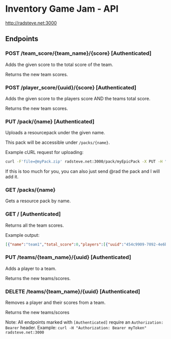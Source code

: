 # Inventory Game Jam - API

<http://radsteve.net:3000>

## Endpoints

### POST /team_score/{team_name}/{score} [Authenticated]

Adds the given score to the total score of the team.

Returns the new team scores.

### POST /player_score/{uuid}/{score} [Authenticated]

Adds the given score to the players score AND the teams total score.

Returns the new team scores.

### PUT /pack/{name} [Authenticated]

Uploads a resourcepack under the given name.

This pack will be accessible under `/packs/{name}`.

Example cURL request for uploading:

```sh
curl -F'file=@myPack.zip' radsteve.net:3000/pack/myEpicPack -X PUT -H "Authorization: Bearer myEpicToken"
```

If this is too much for you, you can also just send @rad the pack and I will add it.

### GET /packs/{name}

Gets a resource pack by name.

### GET / [Authenticated]

Returns all the team scores.

Example output:

```json
[{"name":"team1","total_score":0,"players":[{"uuid":"454c9909-7092-4e6b-bd65-f799099b1ab1","score":0}],icon:"\uE000"}]
```

### PUT /teams/{team_name}/{uuid} [Authenticated]

Adds a player to a team.

Returns the new teams/scores.

### DELETE /teams/{team_name}/{uuid} [Authenticated]

Removes a player and their scores from a team.

Returns the new teams/scores

Note: All endpoints marked with `[Authenticated]` require an `Authorization: Bearer` header. Example: `curl -H "Authorization: Bearer myToken" radsteve.net:3000`
